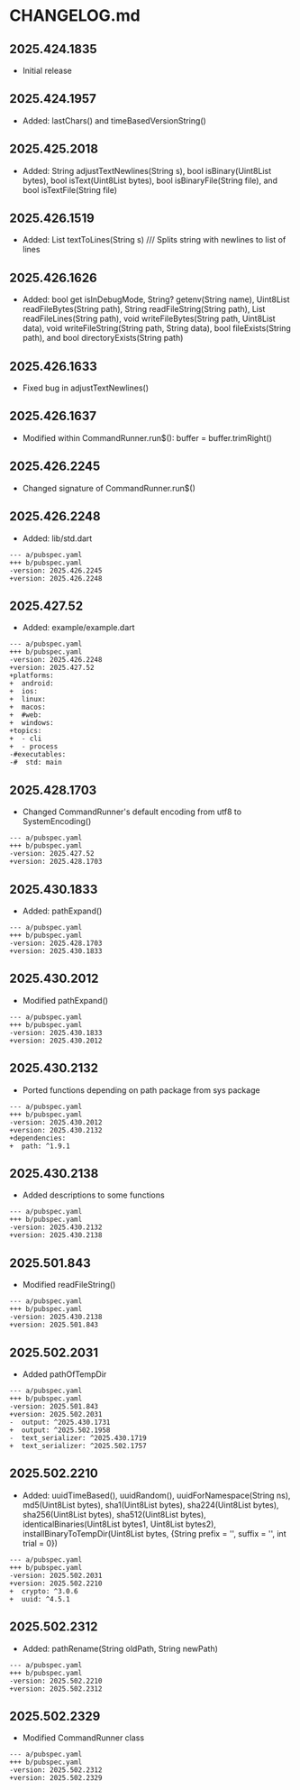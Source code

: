# CHANGELOG.md

## 2025.424.1835

- Initial release

## 2025.424.1957

- Added: lastChars() and timeBasedVersionString()

## 2025.425.2018

- Added: String adjustTextNewlines(String s),  bool isBinary(Uint8List bytes), bool isText(Uint8List bytes), bool isBinaryFile(String file), and bool isTextFile(String file)

## 2025.426.1519

- Added: List<String> textToLines(String s) /// Splits string with newlines to list of lines

## 2025.426.1626

- Added: bool get isInDebugMode, String\? getenv(String name), Uint8List readFileBytes(String path), String readFileString(String path), List<String> readFileLines(String path), void writeFileBytes(String path, Uint8List data), void writeFileString(String path, String data), bool fileExists(String path), and bool directoryExists(String path)

## 2025.426.1633

- Fixed bug in adjustTextNewlines()

## 2025.426.1637

- Modified within CommandRunner.run$(): buffer = buffer.trimRight()

## 2025.426.2245

- Changed signature of CommandRunner.run$()

## 2025.426.2248

- Added: lib/std.dart

```
--- a/pubspec.yaml
+++ b/pubspec.yaml
-version: 2025.426.2245
+version: 2025.426.2248
```

## 2025.427.52

- Added: example/example.dart

```
--- a/pubspec.yaml
+++ b/pubspec.yaml
-version: 2025.426.2248
+version: 2025.427.52
+platforms:
+  android:
+  ios:
+  linux:
+  macos:
+  #web:
+  windows:
+topics:
+  - cli
+  - process
-#executables:
-#  std: main
```

## 2025.428.1703

- Changed CommandRunner's default encoding from utf8 to SystemEncoding()

```
--- a/pubspec.yaml
+++ b/pubspec.yaml
-version: 2025.427.52
+version: 2025.428.1703
```

## 2025.430.1833

- Added: pathExpand()

```
--- a/pubspec.yaml
+++ b/pubspec.yaml
-version: 2025.428.1703
+version: 2025.430.1833
```

## 2025.430.2012

- Modified pathExpand()

```
--- a/pubspec.yaml
+++ b/pubspec.yaml
-version: 2025.430.1833
+version: 2025.430.2012
```

## 2025.430.2132

- Ported functions depending on path package from sys package

```
--- a/pubspec.yaml
+++ b/pubspec.yaml
-version: 2025.430.2012
+version: 2025.430.2132
+dependencies:
+  path: ^1.9.1
```

## 2025.430.2138

- Added descriptions to some functions

```
--- a/pubspec.yaml
+++ b/pubspec.yaml
-version: 2025.430.2132
+version: 2025.430.2138
```

## 2025.501.843

- Modified readFileString()

```
--- a/pubspec.yaml
+++ b/pubspec.yaml
-version: 2025.430.2138
+version: 2025.501.843
```

## 2025.502.2031

- Added pathOfTempDir

```
--- a/pubspec.yaml
+++ b/pubspec.yaml
-version: 2025.501.843
+version: 2025.502.2031
-  output: ^2025.430.1731
+  output: ^2025.502.1958
-  text_serializer: ^2025.430.1719
+  text_serializer: ^2025.502.1757
```

## 2025.502.2210

- Added: uuidTimeBased(), uuidRandom(), uuidForNamespace(String ns), md5(Uint8List bytes), sha1(Uint8List bytes), sha224(Uint8List bytes), sha256(Uint8List bytes), sha512(Uint8List bytes), identicalBinaries(Uint8List bytes1, Uint8List bytes2), installBinaryToTempDir(Uint8List bytes, {String prefix = '', suffix = '', int trial = 0})

```
--- a/pubspec.yaml
+++ b/pubspec.yaml
-version: 2025.502.2031
+version: 2025.502.2210
+  crypto: ^3.0.6
+  uuid: ^4.5.1
```

## 2025.502.2312

- Added: pathRename(String oldPath, String newPath)

```
--- a/pubspec.yaml
+++ b/pubspec.yaml
-version: 2025.502.2210
+version: 2025.502.2312
```

## 2025.502.2329

- Modified CommandRunner class

```
--- a/pubspec.yaml
+++ b/pubspec.yaml
-version: 2025.502.2312
+version: 2025.502.2329
```
